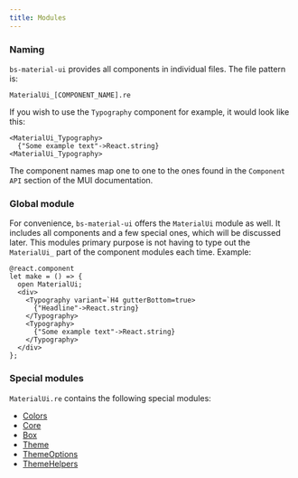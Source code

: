 ```yaml
---
title: Modules
---
```


### Naming

`bs-material-ui` provides all components in individual files. The file pattern
is:

    MaterialUi_[COMPONENT_NAME].re

If you wish to use the `Typography` component for example, it would look like
this:

```reason
<MaterialUi_Typography>
  {"Some example text"->React.string}
<MaterialUi_Typography>
```

The component names map one to one to the ones found in the `Component API`
section of the MUI documentation.

### Global module

For convenience, `bs-material-ui` offers the `MaterialUi` module as well. It
includes all components and a few special ones, which will be discussed later.
This modules primary purpose is not having to type out the `MaterialUi_` part of
the component modules each time. Example:

```reason
@react.component
let make = () => {
  open MaterialUi;
  <div>
    <Typography variant=`H4 gutterBottom=true>
      {"Headline"->React.string}
    </Typography>
    <Typography>
      {"Some example text"->React.string}
    </Typography>
  </div>
};
```

### Special modules

`MaterialUi.re` contains the following special modules:

- [Colors](module-colors.md)
- [Core](module-core.md)
- [Box](module-box.md)
- [Theme](theming.md)
- [ThemeOptions](theming.md)
- [ThemeHelpers](theming.md)
